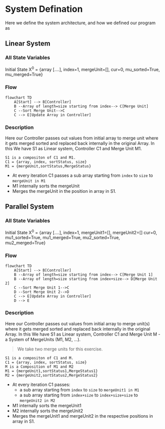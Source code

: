 # System Defination
Here we define the system architecture, and how we defined our program as 

## Linear System
### All State Variables
Initial State X<sup>0</sup> = {array [....], index=1, mergeUnit=[], cur=0, mu_sorted=True, mu_merged=True}
### Flow
```mermaid
flowchart TD
    A[Start] --> B[Controller]
    B --Array of length=size starting from index--> C[Merge Unit]
    C --Sort Merge Unit-->C
    C --> E[Update Array in Controller]
```
### Description
Here our Controller passes out values from initial array to merge unit where it gets merged sorted and replaced back internally in the original Array. 
In this We have S1 as Linear system, Controller C1 and Merge Unit M1.  
```
S1 is a compositon of C1 and M1. 
C1 = {array, index, sortStatus, size}
M1 = {mergeUnit,sortStatus,MergeStatus}
```
* At every iteration C1 passes a sub array starting from ```index``` to ```size``` to ```mergeUnit in M1```
* M1 internally sorts the mergeUnit
* Merges the mergeUnit in the position in array in S1. 


## Parallel System
### All State Variables
Initial State X<sup>0</sup> = {array [....], index=1, mergeUnit1=[], mergeUnit2=[] cur=0, mu1_sorted=True, mu1_merged=True, mu2_sorted=True, mu2_merged=True}

### Flow
```mermaid
flowchart TD
    A[Start] --> B[Controller]
    B --Array of length=size starting from index--> C[Merge Unit 1]
    B --Array of length=size starting from index+size--> D[Merge Unit 2]
    C --Sort Merge Unit 1-->C
    D --Sort Merge Unit 2-->D
    C --> E[Update Array in Controller]
    D --> E
```

### Description
Here our Controller passes out values from initial array to merge unit(s) where it gets merged sorted and replaced back internally in the original Array. 
In this We have S1 as Linear system, Controller C1 and Merge Unit M - a System of MergeUnits (M1, M2, ...).
> We take two merge units for this exercise.  
```
S1 is a compositon of C1 and M. 
C1 = {array, index, sortStatus, size}
M is a Composition of M1 and M2
M1 = {mergeUnit1,sortStatus1,MergeStatus1}
M2 = {mergeUnit2,sortStatus2,MergeStatus2}
```
* At every iteration C1 passes:
  * a sub array starting from ```index``` to ```size``` to ```mergeUnit1 in M1```
  * a sub array starting from ```index+size``` to ```index+size+size``` to ```mergeUnit2 in M2```
* M1 internally sorts the mergeUnit1
* M2 internally sorts the mergeUnit2
* Merges the mergeUnit1 and mergeUnit2 in the respective positions in array in S1. 

